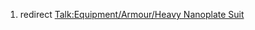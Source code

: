 1.  redirect [Talk:Equipment/Armour/Heavy Nanoplate
    Suit](Talk:Equipment/Armour/Heavy_Nanoplate_Suit "wikilink")